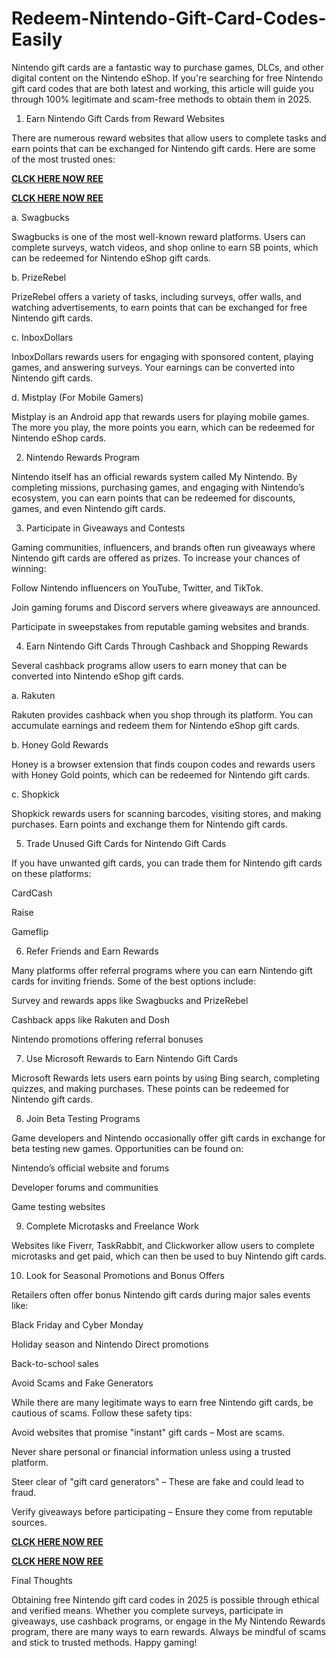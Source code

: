 # Redeem-Nintendo-Gift-Card-Codes-Easily
Nintendo gift cards are a fantastic way to purchase games, DLCs, and other digital content on the Nintendo eShop. If you're searching for free Nintendo gift card codes that are both latest and working, this article will guide you through 100% legitimate and scam-free methods to obtain them in 2025.

1. Earn Nintendo Gift Cards from Reward Websites

There are numerous reward websites that allow users to complete tasks and earn points that can be exchanged for Nintendo gift cards. Here are some of the most trusted ones:

**[CLCK HERE NOW REE](https://tinyurl.com/nintendocard20)**

**[CLCK HERE NOW REE](https://tinyurl.com/nintendocard20)**

a. Swagbucks

Swagbucks is one of the most well-known reward platforms. Users can complete surveys, watch videos, and shop online to earn SB points, which can be redeemed for Nintendo eShop gift cards.

b. PrizeRebel

PrizeRebel offers a variety of tasks, including surveys, offer walls, and watching advertisements, to earn points that can be exchanged for free Nintendo gift cards.

c. InboxDollars

InboxDollars rewards users for engaging with sponsored content, playing games, and answering surveys. Your earnings can be converted into Nintendo gift cards.

d. Mistplay (For Mobile Gamers)

Mistplay is an Android app that rewards users for playing mobile games. The more you play, the more points you earn, which can be redeemed for Nintendo eShop cards.

2. Nintendo Rewards Program

Nintendo itself has an official rewards system called My Nintendo. By completing missions, purchasing games, and engaging with Nintendo’s ecosystem, you can earn points that can be redeemed for discounts, games, and even Nintendo gift cards.

3. Participate in Giveaways and Contests

Gaming communities, influencers, and brands often run giveaways where Nintendo gift cards are offered as prizes. To increase your chances of winning:

Follow Nintendo influencers on YouTube, Twitter, and TikTok.

Join gaming forums and Discord servers where giveaways are announced.

Participate in sweepstakes from reputable gaming websites and brands.

4. Earn Nintendo Gift Cards Through Cashback and Shopping Rewards

Several cashback programs allow users to earn money that can be converted into Nintendo eShop gift cards.

a. Rakuten

Rakuten provides cashback when you shop through its platform. You can accumulate earnings and redeem them for Nintendo eShop gift cards.

b. Honey Gold Rewards

Honey is a browser extension that finds coupon codes and rewards users with Honey Gold points, which can be redeemed for Nintendo gift cards.

c. Shopkick

Shopkick rewards users for scanning barcodes, visiting stores, and making purchases. Earn points and exchange them for Nintendo gift cards.

5. Trade Unused Gift Cards for Nintendo Gift Cards

If you have unwanted gift cards, you can trade them for Nintendo gift cards on these platforms:

CardCash

Raise

Gameflip

6. Refer Friends and Earn Rewards

Many platforms offer referral programs where you can earn Nintendo gift cards for inviting friends. Some of the best options include:

Survey and rewards apps like Swagbucks and PrizeRebel

Cashback apps like Rakuten and Dosh

Nintendo promotions offering referral bonuses

7. Use Microsoft Rewards to Earn Nintendo Gift Cards

Microsoft Rewards lets users earn points by using Bing search, completing quizzes, and making purchases. These points can be redeemed for Nintendo gift cards.

8. Join Beta Testing Programs

Game developers and Nintendo occasionally offer gift cards in exchange for beta testing new games. Opportunities can be found on:

Nintendo’s official website and forums

Developer forums and communities

Game testing websites

9. Complete Microtasks and Freelance Work

Websites like Fiverr, TaskRabbit, and Clickworker allow users to complete microtasks and get paid, which can then be used to buy Nintendo gift cards.

10. Look for Seasonal Promotions and Bonus Offers

Retailers often offer bonus Nintendo gift cards during major sales events like:

Black Friday and Cyber Monday

Holiday season and Nintendo Direct promotions

Back-to-school sales

Avoid Scams and Fake Generators

While there are many legitimate ways to earn free Nintendo gift cards, be cautious of scams. Follow these safety tips:

Avoid websites that promise "instant" gift cards – Most are scams.

Never share personal or financial information unless using a trusted platform.

Steer clear of "gift card generators" – These are fake and could lead to fraud.

Verify giveaways before participating – Ensure they come from reputable sources.

**[CLCK HERE NOW REE](https://tinyurl.com/nintendocard20)**

**[CLCK HERE NOW REE](https://tinyurl.com/nintendocard20)**

Final Thoughts

Obtaining free Nintendo gift card codes in 2025 is possible through ethical and verified means. Whether you complete surveys, participate in giveaways, use cashback programs, or engage in the My Nintendo Rewards program, there are many ways to earn rewards. Always be mindful of scams and stick to trusted methods. Happy gaming!
